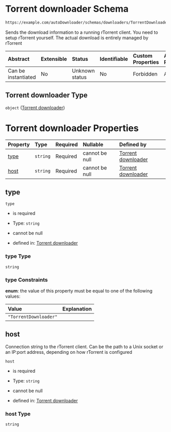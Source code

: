 # Torrent downloader Schema

```txt
https://example.com/autoDownloader/schemas/downloaders/TorrentDownloader.json
```

Sends the download information to a running rTorrent client. You need to setup rTorrent yourself. The actual download is entirely managed by rTorrent

| Abstract            | Extensible | Status         | Identifiable | Custom Properties | Additional Properties | Access Restrictions | Defined In                                                                                 |
| :------------------ | :--------- | :------------- | :----------- | :---------------- | :-------------------- | :------------------ | :----------------------------------------------------------------------------------------- |
| Can be instantiated | No         | Unknown status | No           | Forbidden         | Allowed               | none                | [TorrentDownloader.json](../out/downloaders/TorrentDownloader.json "open original schema") |

## Torrent downloader Type

`object` ([Torrent downloader](torrentdownloader.md))

# Torrent downloader Properties

| Property      | Type     | Required | Nullable       | Defined by                                                                                                                                                  |
| :------------ | :------- | :------- | :------------- | :---------------------------------------------------------------------------------------------------------------------------------------------------------- |
| [type](#type) | `string` | Required | cannot be null | [Torrent downloader](torrentdownloader-properties-type.md "https://example.com/autoDownloader/schemas/downloaders/TorrentDownloader.json#/properties/type") |
| [host](#host) | `string` | Required | cannot be null | [Torrent downloader](torrentdownloader-properties-host.md "https://example.com/autoDownloader/schemas/downloaders/TorrentDownloader.json#/properties/host") |

## type



`type`

*   is required

*   Type: `string`

*   cannot be null

*   defined in: [Torrent downloader](torrentdownloader-properties-type.md "https://example.com/autoDownloader/schemas/downloaders/TorrentDownloader.json#/properties/type")

### type Type

`string`

### type Constraints

**enum**: the value of this property must be equal to one of the following values:

| Value                 | Explanation |
| :-------------------- | :---------- |
| `"TorrentDownloader"` |             |

## host

Connection string to the rTorrent client. Can be the path to a Unix socket or an IP:port address, depending on how rTorrent is configured

`host`

*   is required

*   Type: `string`

*   cannot be null

*   defined in: [Torrent downloader](torrentdownloader-properties-host.md "https://example.com/autoDownloader/schemas/downloaders/TorrentDownloader.json#/properties/host")

### host Type

`string`
